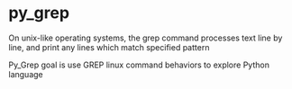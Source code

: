 # py_grep

On unix-like operating systems, the grep command processes
text line by line, and print any lines which match specified
pattern

Py_Grep goal is use GREP linux command behaviors to explore
Python language